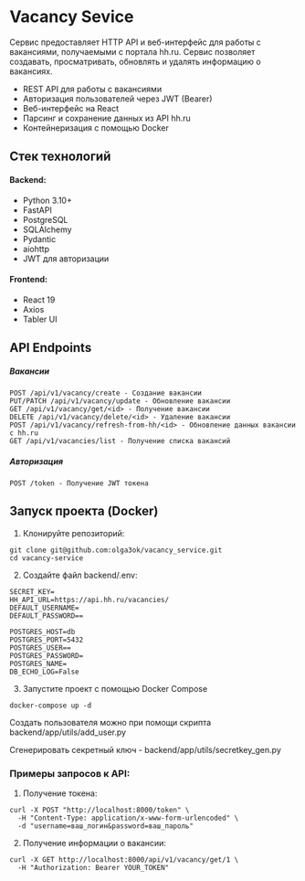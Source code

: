 # Vacancy Sevice
Сервис предоставляет HTTP API и веб-интерфейс для работы с вакансиями, получаемыми с портала hh.ru. Сервис позволяет создавать, просматривать, обновлять и удалять информацию о вакансиях.
- REST API для работы с вакансиями
- Авторизация пользователей через JWT (Bearer)
- Веб-интерфейс на React
- Парсинг и сохранение данных из API hh.ru
- Контейнеризация с помощью Docker

## Стек технологий
#### Backend: 
- Python 3.10+
- FastAPI
- PostgreSQL
- SQLAlchemy
- Pydantic
- aiohttp
- JWT для авторизации

#### Frontend:
- React 19
- Axios
- Tabler UI

## API Endpoints
##### Вакансии
```
POST /api/v1/vacancy/create - Создание вакансии
PUT/PATCH /api/v1/vacancy/update - Обновление вакансии
GET /api/v1/vacancy/get/<id> - Получение вакансии
DELETE /api/v1/vacancy/delete/<id> - Удаление вакансии
POST /api/v1/vacancy/refresh-from-hh/<id> - Обновление данных вакансии с hh.ru
GET /api/v1/vacancies/list - Получение списка вакансий
```
##### Авторизация
```
POST /token - Получение JWT токена
```
## Запуск проекта (Docker)
1. Клонируйте репозиторий:
```
git clone git@github.com:olga3ok/vacancy_service.git
cd vacancy-service
```
2. Создайте файл backend/.env:
```
SECRET_KEY=
HH_API_URL=https://api.hh.ru/vacancies/
DEFAULT_USERNAME=
DEFAULT_PASSWORD==

POSTGRES_HOST=db
POSTGRES_PORT=5432
POSTGRES_USER==
POSTGRES_PASSWORD=
POSTGRES_NAME=
DB_ECHO_LOG=False
```
3. Запустите проект с помощью Docker Compose
```
docker-compose up -d
```
Создать пользователя можно при помощи скрипта backend/app/utils/add_user.py

Сгенерировать секретный ключ - backend/app/utils/secretkey_gen.py

### Примеры запросов к API:
1. Получение токена:
```
curl -X POST "http://localhost:8000/token" \
  -H "Content-Type: application/x-www-form-urlencoded" \
  -d "username=ваш_логин&password=ваш_пароль"
```
2. Получение информации о вакансии:
```
curl -X GET http://localhost:8000/api/v1/vacancy/get/1 \
  -H "Authorization: Bearer YOUR_TOKEN"
```
